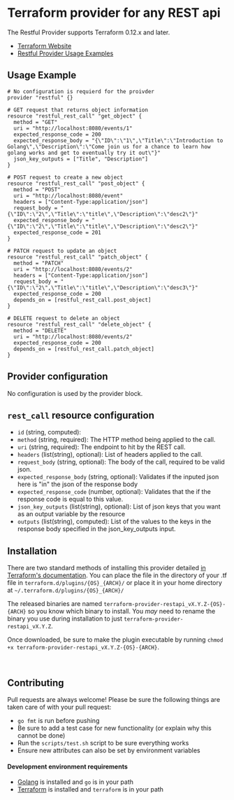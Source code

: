 # Terraform provider for any REST api

The Restful Provider supports Terraform 0.12.x and later.

* [Terraform Website](https://www.terraform.io)
* [Restful Provider Usage Examples](https://github.com/Koharix/terraform-provider-restful/tree/master/examples)

## Usage Example
```
# No configuration is requierd for the proivder
provider "restful" {}

# GET request that returns object information
resource "restful_rest_call" "get_object" {
  method = "GET"
  uri = "http://localhost:8080/events/1"
  expected_response_code = 200
  expected_response_body = "{\"ID\":\"1\",\"Title\":\"Introduction to Golang\",\"Description\":\"Come join us for a chance to learn how golang works and get to eventually try it out\"}"
  json_key_outputs = ["Title", "Description"]
}

# POST request to create a new object
resource "restful_rest_call" "post_object" {
  method = "POST"
  uri = "http://localhost:8080/event"
  headers = ["Content-Type:application/json"]
  request_body = "{\"ID\":\"2\",\"Title\":\"title\",\"Description\":\"desc2\"}"
  expected_response_body = "{\"ID\":\"2\",\"Title\":\"title\",\"Description\":\"desc2\"}"
  expected_response_code = 201
}

# PATCH request to update an object
resource "restful_rest_call" "patch_object" {
  method = "PATCH"
  uri = "http://localhost:8080/events/2"
  headers = ["Content-Type:application/json"]
  request_body = "{\"ID\":\"2\",\"Title\":\"title\",\"Description\":\"desc3\"}"
  expected_response_code = 200
  depends_on = [restful_rest_call.post_object]
}

# DELETE request to delete an object
resource "restful_rest_call" "delete_object" {
  method = "DELETE"
  uri = "http://localhost:8080/events/2"
  expected_response_code = 200
  depends_on = [restful_rest_call.patch_object]
}
```

## Provider configuration
No configuration is used by the provider block.

## `rest_call` resource configuration
- `id` (string, computed):
- `method` (string, required): The HTTP method being applied to the call.
- `uri` (string, required): The endpoint to hit by the REST call.
- `headers` (list(string), optional): List of headers applied to the call.
- `request_body` (string, optional): The body of the call, required to be valid json.
- `expected_response_body` (string, optional): Validates if the inputed json here is "in" the json of the response body
- `expected_response_code` (number, optional): Validates that the if the response code is equal to this value.
- `json_key_outputs` (list(string), optional): List of json keys that you want as an output variable by the resource
- `outputs` (list(string),  computed): List of the values to the keys in the response body specified in the json_key_outputs input.

## Installation
There are two standard methods of installing this provider detailed [in Terraform's documentation](https://www.terraform.io/docs/configuration/providers.html#third-party-plugins). You can place the file in the directory of your .tf file in `terraform.d/plugins/{OS}_{ARCH}/` or place it in your home directory at `~/.terraform.d/plugins/{OS}_{ARCH}/`

The released binaries are named `terraform-provider-restapi_vX.Y.Z-{OS}-{ARCH}` so you know which binary to install. You *may* need to rename the binary you use during installation to just `terraform-provider-restapi_vX.Y.Z`.

Once downloaded, be sure to make the plugin executable by running `chmod +x terraform-provider-restapi_vX.Y.Z-{OS}-{ARCH}`.

&nbsp;

## Contributing
Pull requests are always welcome! Please be sure the following things are taken care of with your pull request:
* `go fmt` is run before pushing
* Be sure to add a test case for new functionality (or explain why this cannot be done)
* Run the `scripts/test.sh` script to be sure everything works
* Ensure new attributes can also be set by environment variables

#### Development environment requirements
* [Golang](https://golang.org/dl/) is installed and `go` is in your path
* [Terraform](https://www.terraform.io/downloads.html) is installed and `terraform` is in your path 